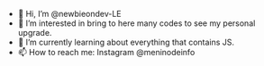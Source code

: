 - 👋 Hi, I’m @newbieondev-LE
- 👀 I’m interested in bring to here many codes to see my personal upgrade.
- 🌱 I’m currently learning about everything that contains JS.
- 📫 How to reach me: Instagram @meninodeinfo
